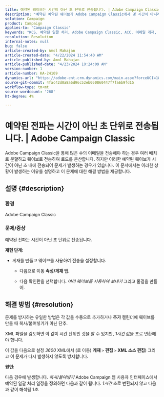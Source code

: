 ```yaml
---
title: 예약된 웨이브는 시간이 아닌 초 단위로 전송됩니다. | Adobe Campaign Classic"
description: "예약된 예약된 웨이브가 Adobe Campaign Classic에서 몇 시간이 아니라 몇 초 안에 전송되는 문제를 해결하는 방법에 대해 알아봅니다."
solution: Campaign
product: Campaign
applies-to: "Campaign Classic"
keywords: "KCS, 예약된 일괄 처리, Adobe Campaign Classic, ACC, 이메일 게재, 예약, 시간, 초"
resolution: Resolution
internal-notes: null
bug: false
article-created-by: Amol Mahajan
article-created-date: "4/22/2024 11:54:40 AM"
article-published-by: Amol Mahajan
article-published-date: "4/23/2024 10:24:09 AM"
version-number: 1
article-number: KA-24109
dynamics-url: "https://adobe-ent.crm.dynamics.com/main.aspx?forceUCI=1&pagetype=entityrecord&etn=knowledgearticle&id=e9d08613-9f00-ef11-a1fe-6045bd006704"
source-git-commit: 4fac42d0a8a6d96c52eb050860447f7fa6b9fd15
workflow-type: tm+mt
source-wordcount: '268'
ht-degree: 4%

---
```


# 예약된 전파는 시간이 아닌 초 단위로 전송됩니다. | Adobe Campaign Classic


Adobe Campaign Classic을 통해 많은 수의 이메일을 전송해야 하는 경우 여러 배치로 분할하고 웨이브로 전송하여 로드를 분산합니다. 하지만 이러한 예약된 웨이브가 시간이 아닌 초 내에 전송되어 문제가 발생하는 경우가 있습니다. 이 문서에서는 이러한 상황이 발생하는 이유를 설명하고 이 문제에 대한 해결 방법을 제공합니다.

## 설명 {#description}


### <b>환경</b>

Adobe Campaign Classic



### <b>문제/증상</b>

예약된 전파는 시간이 아닌 초 단위로 전송됩니다.

<b>재현 단계:</b>

- 게재를 만들고 웨이브를 사용하여 전송을 설정합니다.



   - 다음으로 이동 <b>속성/게재</b> 탭.


   - 다음 확인란을 선택합니다. *여러 웨이브를 사용하여 보내기* 그리고 물결을 만들어.






## 해결 방법 {#resolution}


문제를 방지하는 유일한 방법은 각 값을 수동으로 추가하거나 <b>추가</b> 캘린더에 웨이브를 만들 때 복사/붙여넣기가 아닌 단추.

XML 파일을 검토하면 이 값이 시간 단위인 것을 알 수 있지만, *1시간* 값을 초로 변환해야 합니다.

이 값을 다음으로 설정 *3600* XML에서 (로 이동) <b>게재</b> `>`  <b>편집</b> `>`  <b>XML 소스 편집</b>) 그리고 이 문제가 다시 발생하지 않도록 방지합니다.

<b>원인:</b>

다음 경우에 발생합니다. *복사/붙여넣기* Adobe Campaign 웹 사용자 인터페이스에서 예약된 일괄 처리 일정을 정의하면 다음과 같이 됩니다. *1시간* 초로 변환되지 않고 다음과 같이 해석됨 *1초*.
